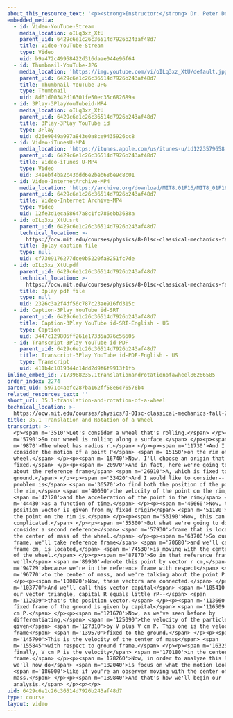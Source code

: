 ```yaml
---
about_this_resource_text: '<p><strong>Instructor:</strong> Dr. Peter Dourmashkin</p>'
embedded_media:
  - id: Video-YouTube-Stream
    media_location: oILq3xz_XtU
    parent_uid: 6429c6e1c26c36514d7926b243af48d7
    title: Video-YouTube-Stream
    type: Video
    uid: b9a472c49958422d316daae044e96f64
  - id: Thumbnail-YouTube-JPG
    media_location: 'https://img.youtube.com/vi/oILq3xz_XtU/default.jpg'
    parent_uid: 6429c6e1c26c36514d7926b243af48d7
    title: Thumbnail-YouTube-JPG
    type: Thumbnail
    uid: 8d61d00342d16301fe50ec35c682689a
  - id: 3Play-3PlayYouTubeid-MP4
    media_location: oILq3xz_XtU
    parent_uid: 6429c6e1c26c36514d7926b243af48d7
    title: 3Play-3Play YouTube id
    type: 3Play
    uid: d26e9049a997a843e0a8ce9435926cc8
  - id: Video-iTunesU-MP4
    media_location: 'https://itunes.apple.com/us/itunes-u/id1223579658'
    parent_uid: 6429c6e1c26c36514d7926b243af48d7
    title: Video-iTunes U-MP4
    type: Video
    uid: 34eebf4ba2c43ddd6e2beb68be9c8c01
  - id: Video-InternetArchive-MP4
    media_location: 'https://archive.org/download/MIT8.01F16/MIT8_01F16_L35v01_360p.mp4'
    parent_uid: 6429c6e1c26c36514d7926b243af48d7
    title: Video-Internet Archive-MP4
    type: Video
    uid: 12fe3d1eca58647a8c1fc786ebb3688a
  - id: oILq3xz_XtU.srt
    parent_uid: 6429c6e1c26c36514d7926b243af48d7
    technical_location: >-
      https://ocw.mit.edu/courses/physics/8-01sc-classical-mechanics-fall-2016/week-12-rotations-and-translation-rolling/35.1-translation-and-rotation-of-a-wheel/35.1-translation-and-rotation-of-a-wheel/oILq3xz_XtU.srt
    title: 3play caption file
    type: null
    uid: cf7309176277dce0b5220fa8251fc7de
  - id: oILq3xz_XtU.pdf
    parent_uid: 6429c6e1c26c36514d7926b243af48d7
    technical_location: >-
      https://ocw.mit.edu/courses/physics/8-01sc-classical-mechanics-fall-2016/week-12-rotations-and-translation-rolling/35.1-translation-and-rotation-of-a-wheel/35.1-translation-and-rotation-of-a-wheel/oILq3xz_XtU.pdf
    title: 3play pdf file
    type: null
    uid: 2326c3a2f4df56c787c23ae916fd315c
  - id: Caption-3Play YouTube id-SRT
    parent_uid: 6429c6e1c26c36514d7926b243af48d7
    title: Caption-3Play YouTube id-SRT-English - US
    type: Caption
    uid: 3447c129805ff261e17335a076c56605
  - id: Transcript-3Play YouTube id-PDF
    parent_uid: 6429c6e1c26c36514d7926b243af48d7
    title: Transcript-3Play YouTube id-PDF-English - US
    type: Transcript
    uid: 411b4c1019344c14dd2d9f6f9913f1fb
inline_embed_id: 7173968235.1translationandrotationofawheel86266585
order_index: 2274
parent_uid: 5971c4aefc287ba162ff58e6c76576b4
related_resources_text: ''
short_url: 35.1-translation-and-rotation-of-a-wheel
technical_location: >-
  https://ocw.mit.edu/courses/physics/8-01sc-classical-mechanics-fall-2016/week-12-rotations-and-translation-rolling/35.1-translation-and-rotation-of-a-wheel/35.1-translation-and-rotation-of-a-wheel
title: 35.1 Translation and Rotation of a Wheel
transcript: >-
  <p><span m='3510'>Let's consider a wheel that's rolling.</span> </p><p><span
  m='5790'>So our wheel is rolling along a surface.</span> </p><p><span
  m='9870'>The wheel has radius r.</span> </p><p><span m='11730'>And I want to
  consider the motion of a point P</span> <span m='15150'>on the rim of the
  wheel.</span> </p><p><span m='16740'>Now, I'll choose an origin that's
  fixed.</span> </p><p><span m='20970'>And in fact, here we're going to talk
  about the reference frame</span> <span m='26910'>A, which is fixed to the
  ground.</span> </p><p><span m='33420'>And I would like to consider-- my
  problem is</span> <span m='36570'>to find both the position of the point on
  the rim,</span> <span m='40050'>the velocity of the point on the rim,</span>
  <span m='42120'>and the acceleration of the point in the rim</span> <span
  m='44430'>as a function of time.</span> </p><p><span m='46660'>Now, the
  position vector is given from my fixed origin</span> <span m='51180'>to where
  the point on the rim is.</span> </p><p><span m='53190'>Now, this can be quite
  complicated.</span> </p><p><span m='55300'>But what we're going to do is
  consider a second reference</span> <span m='57930'>frame that is located at
  the center of mass of the wheel.</span> </p><p><span m='63700'>So our second
  frame, we'll take reference frame</span> <span m='70680'>and we'll call this
  frame cm, is located,</span> <span m='74530'>is moving with the center of mass
  of the wheel.</span> </p><p><span m='87870'>So in that reference frame,
  we'll</span> <span m='89930'>denote this point by vector r cm,</span> <span
  m='94729'>because we're in the reference frame with respect</span> <span
  m='96770'>to the center of mass, and we're talking about the point P.</span>
  </p><p><span m='100820'>Now, these vectors are connected.</span> </p><p><span
  m='103770'>And we'll call this vector capital</span> <span m='105410'>R. By
  our vector triangle, capital R equals little rP--</span> <span
  m='112039'>that's the position vector.</span> </p><p><span m='113660'>And the
  fixed frame of the ground is given by capital</span> <span m='116509'>R plus r
  cm P.</span> </p><p><span m='121670'>Now, as we've seen before by
  differentiating,</span> <span m='125090'>the velocity of the particle is
  given</span> <span m='127310'>by V plus V cm P. This one is the velocity in
  frame</span> <span m='139570'>fixed to the ground.</span> </p><p><span
  m='145790'>This is the velocity of the center of mass</span> <span
  m='155845'>with respect to ground frame.</span> </p><p><span m='163250'>And
  finally, V cm P is the velocity</span> <span m='170180'>in the center of mass
  frame.</span> </p><p><span m='178260'>Now, in order to analyze this law, what
  we'll now do</span> <span m='182040'>is focus on what the motion looks</span>
  <span m='186000'>like if you're an observer moving with the center of
  mass.</span> </p><p><span m='189840'>And that's how we'll begin our
  analysis.</span> </p><p></p>
uid: 6429c6e1c26c36514d7926b243af48d7
type: course
layout: video
---
```

